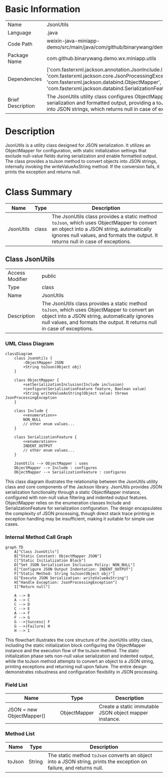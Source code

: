 # Basic Information

|      |      |
|------|------|
| Name | JsonUtils |
| Language | .java |
| Code Path | weixin-java-miniapp-demo/src/main/java/com/github/binarywang/demo/wx/miniapp/utils/JsonUtils.java |
| Package Name | com.github.binarywang.demo.wx.miniapp.utils |
| Dependencies | ['com.fasterxml.jackson.annotation.JsonInclude.Include', 'com.fasterxml.jackson.core.JsonProcessingException', 'com.fasterxml.jackson.databind.ObjectMapper', 'com.fasterxml.jackson.databind.SerializationFeature'] |
| Brief Description | The JsonUtils utility class configures ObjectMapper for non-NULL field serialization and formatted output, providing a toJson method to convert objects into JSON strings, which returns null in case of exceptions. |

# Description

JsonUtils is a utility class designed for JSON serialization. It utilizes an ObjectMapper for configuration, with static initialization settings that exclude null-value fields during serialization and enable formatted output. The class provides a toJson method to convert objects into JSON strings, internally invoking the writeValueAsString method. If the conversion fails, it prints the exception and returns null.

# Class Summary

| Name   | Type  | Description |
|-------|------|-------------|
| JsonUtils | class | The JsonUtils class provides a static method `toJson`, which uses ObjectMapper to convert an object into a JSON string, automatically ignores null values, and formats the output. It returns null in case of exceptions. |



## Class JsonUtils

|      |      |
|------|------|
| Access Modifier | public |
| Type | class |
| Name | JsonUtils |
| Description | The JsonUtils class provides a static method `toJson`, which uses ObjectMapper to convert an object into a JSON string, automatically ignores null values, and formats the output. It returns null in case of exceptions. |


### UML Class Diagram

```mermaid
classDiagram
    class JsonUtils {
        -ObjectMapper JSON
        +String toJson(Object obj)
    }

    class ObjectMapper {
        +setSerializationInclusion(Include inclusion)
        +configure(SerializationFeature feature, Boolean value)
        +String writeValueAsString(Object value) throws JsonProcessingException
    }

    class Include {
        <<enumeration>>
        NON_NULL
        // other enum values...
    }

    class SerializationFeature {
        <<enumeration>>
        INDENT_OUTPUT
        // other enum values...
    }

    JsonUtils --> ObjectMapper : uses
    ObjectMapper --> Include : configures
    ObjectMapper --> SerializationFeature : configures
```

This class diagram illustrates the relationship between the JsonUtils utility class and core components of the Jackson library. JsonUtils provides JSON serialization functionality through a static ObjectMapper instance, configured with non-null value filtering and indented output features. ObjectMapper relies on the enumeration classes Include and SerializationFeature for serialization configuration. The design encapsulates the complexity of JSON processing, though direct stack trace printing in exception handling may be insufficient, making it suitable for simple use cases.


### Internal Method Call Graph

```mermaid
graph TD
    A["Class JsonUtils"]
    B["Static Constant: ObjectMapper JSON"]
    C["Static Initialization Block"]
    D["Set JSON Serialization Inclusion Policy: NON_NULL"]
    E["Configure JSON Output Indentation: INDENT_OUTPUT"]
    F["Static Method: String toJson(Object obj)"]
    G["Execute JSON Serialization: writeValueAsString"]
    H["Handle Exception: JsonProcessingException"]
    I["Return null"]

    A --> B
    A --> C
    C --> D
    C --> E
    A --> F
    F --> G
    G -->|Success| F
    G -->|Failure| H
    H --> I
```

This flowchart illustrates the core structure of the JsonUtils utility class, including the static initialization block configuring the ObjectMapper instance and the execution flow of the toJson method. The static initialization phase sets non-null value serialization and indented output, while the toJson method attempts to convert an object to a JSON string, printing exceptions and returning null upon failure. The entire design demonstrates robustness and configuration flexibility in JSON processing.

### Field List

| Name  | Type  | Description |
|-------|-------|------|
| JSON = new ObjectMapper() | ObjectMapper | Create a static immutable JSON object mapper instance. |

### Method List

| Name  | Type  | Description |
|-------|-------|------|
| toJson | String | The static method `toJson` converts an object into a JSON string, prints the exception on failure, and returns null. |




